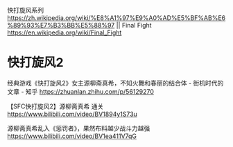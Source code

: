 
快打旋风系列 https://zh.wikipedia.org/wiki/%E8%A1%97%E9%A0%AD%E5%BF%AB%E6%89%93%E7%B3%BB%E5%88%97 || Final Fight https://en.wikipedia.org/wiki/Final_Fight

# 快打旋风2

经典游戏《快打旋风2》女主源柳斋真希，不知火舞和春丽的结合体 - 街机时代的文章 - 知乎 https://zhuanlan.zhihu.com/p/56129270

【SFC快打旋风2】源柳斋真希 通关 https://www.bilibili.com/video/BV1894y1S73u

源柳斋真希乱入《惩罚者》，果然布料越少战斗力越强 https://www.bilibili.com/video/BV1ea411V7qG
